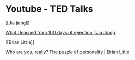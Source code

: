 # Youtube - TED Talks

[[Jia jiang]]

[What I learned from 100 days of rejection | Jia Jiang](https://www.youtube.com/embed/-vZXgApsPCQ?feature=oembed "What I learned from 100 days of rejection | Jia Jiang")

  

[[Brian Little]]

[Who are you, really? The puzzle of personality | Brian Little](https://www.youtube.com/embed/qYvXk_bqlBk?feature=oembed "Who are you, really? The puzzle of personality | Brian Little")